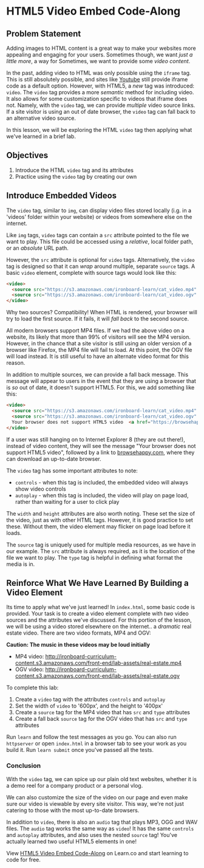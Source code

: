 # HTML5 Video Embed Code-Along

## Problem Statement

Adding images to HTML content is a great way to make your websites more
appealing and engaging for your users. Sometimes though, we want _just a little
more_, a way for   Sometimes, we want to provide some _video content_.

In the past, adding video to HTML was only possible using the `iframe` tag. This
is still absolutely possible, and sites like [Youtube](youtube.com) still
provide iframe code as a default option. However, with HTML5, a _new_ tag was
introduced: `video`.  The `video` tag provides a more _semantic_ method for
including video. It also allows for some customization specific to videos that
iframe does not.  Namely, with the `video` tag, we can provide _multiple_ video
source links. If a site visitor is using an out of date browser, the `video` tag
can fall back to an alternative video source.

In this lesson, we will be exploring the HTML `video` tag then applying what
we've learned in a brief lab.

## Objectives

1. Introduce the HTML `video` tag and its attributes
2. Practice using the `video` tag by creating our own

## Introduce Embedded Videos

The `video` tag, similar to `img`, can display video files stored locally (i.g.
in a 'videos' folder within your website) or videos from somewhere else on the
internet.  

Like `img` tags, `video` tags can contain a `src` attribute pointed to the file
we want to play.  This file could be accessed using a _relative_, local folder
path, or an _absolute_ URL path.

However, the `src` attribute is optional for `video` tags. Alternatively, the
`video` tag is designed so that it can _wrap_ around multiple, separate `source`
tags. A basic `video` element, complete with source tags would look like this:

```html
<video>
  <source src="https://s3.amazonaws.com/ironboard-learn/cat_video.mp4" type="video/mp4">
  <source src="https://s3.amazonaws.com/ironboard-learn/cat_video.ogv" type="video/ogg">
</video>
```

Why two sources? Compatibility! When HTML is rendered, your browser will try to
load the first source.  If it fails, it will _fall back_ to the second source.

All modern browsers support MP4 files. If we had the above video on a website,
its likely that more than 99% of visitors will see the MP4 version. However, in
the chance that a site visitor is still using an older version of a browser like
Firefox, the MP4 file will fail to load. At this point, the OGV file will load
instead. It is still useful to have an alternate video format for this reason.

In addition to multiple sources, we can provide a fall back message. This
message will appear to users in the event that they are using a browser that is
_so_ out of date, it doesn't support HTML5.  For this, we add something like
this:

```html
<video>
  <source src="https://s3.amazonaws.com/ironboard-learn/cat_video.mp4" type="video/mp4">
  <source src="https://s3.amazonaws.com/ironboard-learn/cat_video.ogv" type="video/ogg">
  Your browser does not support HTML5 video  <a href="https://browsehappy.com/" target="_blank">Please upgrade your browser</a>
</video>
```

If a user was still hanging on to Internet Explorer 8 (they are out there!),
instead of video content, they will see the message "Your browser does not
support HTML5 video", followed by a link to [browsehappy.com](browsehappy.com),
where they can download an up-to-date browser.

The `video` tag has some important attributes to note:

* `controls` - when this tag is included, the embedded video will always show video controls
* `autoplay` - when this tag is included, the video will play on page load, rather than waiting for a user to click play

The `width` and `height` attributes are also worth noting. These set the size of
the video, just as with other HTML tags.  However, it is good practice to set
these. Without them, the video element may flicker on page load before it loads.

The `source` tag is uniquely used for multiple media resources, as we have in
our example.  The `src` attribute is always required, as it is the location of
the file we want to play.  The `type` tag is helpful in defining what format the
media is in.

## Reinforce What We Have Learned By Building a Video Element

Its time to apply what we've just learned! In `index.html`, some basic code is
provided.  Your task is to create a video element complete with _two_ video
sources and the attributes we've discussed. For this portion of the lesson, we
will be using a video stored elsewhere on the internet.. a _dramatic_ real
estate video. There are two video formats, MP4 and OGV:

**Caution: The music in these videos may be loud initially**

* MP4 video: http://ironboard-curriculum-content.s3.amazonaws.com/front-end/lab-assets/real-estate.mp4
* OGV video: http://ironboard-curriculum-content.s3.amazonaws.com/front-end/lab-assets/real-estate.ogv

To complete this lab:

1. Create a `video` tag with the attributes `controls` and `autoplay`
2. Set the width of `video` to '600px', and the height to '400px'
2. Create a `source` tag for the MP4 video that has `src` and `type` attributes
3. Create a fall back `source` tag for the OGV video that has `src` and `type` attributes

Run `learn` and follow the test messages as you go.  You can also run
`httpserver` or open `index.html` in a browser tab to see your work as you build
it. Run `learn submit` once you've passed all the tests.

### Conclusion

With the `video` tag, we can spice up our plain old text websites, whether it is
a demo reel for a company product or a personal vlog.

We can also customize the size of the video on our page and even make sure our
video is viewable by every site visitor. This way, we're not just catering to
those with the most up-to-date browsers.

In addition to `video`, there is also an `audio` tag that plays MP3, OGG and WAV
files.  The `audio` tag works the same way as `video`! It has the same `controls`
and `autoplay` attributes, and also uses the nested `source` tag! You've actually
learned two useful HTML5 elements in one!


<p data-visibility='hidden'>View <a
href='https://learn.co/lessons/html5-video-embed-code-along' title='HTML5 Video
Embed Code-Along'>HTML5 Video Embed Code-Along</a> on Learn.co and start
learning to code for free.</p>
